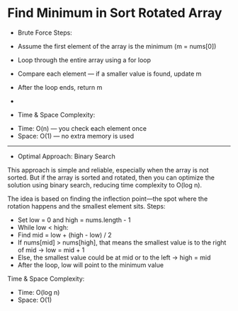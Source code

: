 # Find Minimum in Sort Rotated Array 

 * Brute Force Steps:
  - Assume the first element of the array is the minimum (m = nums[0])
- Loop through the entire array using a for loop
- Compare each element — if a smaller value is found, update m
- After the loop ends, return m

- 
* Time & Space Complexity:
- Time: O(n) — you check each element once
- Space: O(1) — no extra memory is used
----------------------------------------------------------------------------------------------------------------------------------------------------------------

* Optimal Approach: Binary Search

This approach is simple and reliable, especially when the array is not sorted. But if the array is sorted and rotated,
then you can optimize the solution using binary search, reducing time complexity to O(log n).


The idea is based on finding the inflection point—the spot where the rotation happens and the smallest element sits.
 Steps:
- Set low = 0 and high = nums.length - 1
- While low < high:
- Find mid = low + (high - low) / 2
- If nums[mid] > nums[high], that means the smallest value is to the right of mid → low = mid + 1
- Else, the smallest value could be at mid or to the left → high = mid
- After the loop, low will point to the minimum value

 Time & Space Complexity:
- Time: O(log n)
- Space: O(1)
